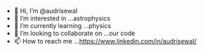 - 👋 Hi, I’m @audrisewal
- 👀 I’m interested in ...astrophysics
- 🌱 I’m currently learning ...physics
- 💞️ I’m looking to collaborate on ...our code
- 📫 How to reach me ...https://www.linkedin.com/in/audrisewal/

<!---
audrisewal/audrisewal is a ✨ special ✨ repository because its `README.md` (this file) appears on your GitHub profile.
You can click the Preview link to take a look at your changes.
--->
